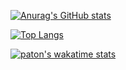 [![Anurag's GitHub stats](https://github-readme-stats.vercel.app/api?username=pat-on&count_private=true&show_icons=true)](https://github.com/anuraghazra/github-readme-stats)


[![Top Langs](https://github-readme-stats.vercel.app/api/top-langs/?username=pat-on&layout=compact)](https://github.com/anuraghazra/github-readme-stats)


[![paton's wakatime stats](https://github-readme-stats.vercel.app/api/wakatime?username=paton)](https://github.com/anuraghazra/github-readme-stats)
